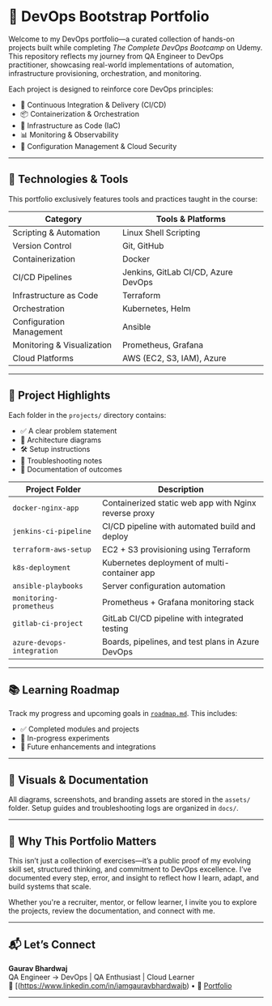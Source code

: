 # 🚀 DevOps Bootstrap Portfolio

Welcome to my DevOps portfolio—a curated collection of hands-on projects built while completing *The Complete DevOps Bootcamp* on Udemy. This repository reflects my journey from QA Engineer to DevOps practitioner, showcasing real-world implementations of automation, infrastructure provisioning, orchestration, and monitoring.

Each project is designed to reinforce core DevOps principles:
- 🔁 Continuous Integration & Delivery (CI/CD)
- 📦 Containerization & Orchestration
- 🧱 Infrastructure as Code (IaC)
- 📊 Monitoring & Observability
- 🔐 Configuration Management & Cloud Security

---

## 🧰 Technologies & Tools

This portfolio exclusively features tools and practices taught in the course:

| Category                  | Tools & Platforms                          |
|---------------------------|--------------------------------------------|
| Scripting & Automation    | Linux Shell Scripting                      |
| Version Control           | Git, GitHub                                |
| Containerization          | Docker                                     |
| CI/CD Pipelines           | Jenkins, GitLab CI/CD, Azure DevOps        |
| Infrastructure as Code    | Terraform                                  |
| Orchestration             | Kubernetes, Helm                           |
| Configuration Management  | Ansible                                    |
| Monitoring & Visualization| Prometheus, Grafana                        |
| Cloud Platforms           | AWS (EC2, S3, IAM), Azure                  |


---

## 📁 Project Highlights

Each folder in the `projects/` directory contains:
- ✅ A clear problem statement
- 🧠 Architecture diagrams
- 🛠️ Setup instructions
- 🐞 Troubleshooting notes
- 📄 Documentation of outcomes

| Project Folder              | Description |
|-----------------------------|-------------|
| `docker-nginx-app`          | Containerized static web app with Nginx reverse proxy |
| `jenkins-ci-pipeline`       | CI/CD pipeline with automated build and deploy |
| `terraform-aws-setup`       | EC2 + S3 provisioning using Terraform |
| `k8s-deployment`            | Kubernetes deployment of multi-container app |
| `ansible-playbooks`         | Server configuration automation |
| `monitoring-prometheus`     | Prometheus + Grafana monitoring stack |
| `gitlab-ci-project`         | GitLab CI/CD pipeline with integrated testing |
| `azure-devops-integration`  | Boards, pipelines, and test plans in Azure DevOps |

---

## 📚 Learning Roadmap

Track my progress and upcoming goals in [`roadmap.md`](roadmap.md). This includes:
- ✅ Completed modules and projects
- 🔄 In-progress experiments
- 🎯 Future enhancements and integrations

---

## 📸 Visuals & Documentation

All diagrams, screenshots, and branding assets are stored in the `assets/` folder. Setup guides and troubleshooting logs are organized in `docs/`.

---

## 🧭 Why This Portfolio Matters

This isn’t just a collection of exercises—it’s a public proof of my evolving skill set, structured thinking, and commitment to DevOps excellence. I’ve documented every step, error, and insight to reflect how I learn, adapt, and build systems that scale.

Whether you're a recruiter, mentor, or fellow learner, I invite you to explore the projects, review the documentation, and connect with me.

---

## 📬 Let’s Connect

**Gaurav Bhardwaj**  
QA Engineer → DevOps | QA Enthusiast | Cloud Learner  
🔗 [(https://www.linkedin.com/in/iamgauravbhardwajb) • 📁 [Portfolio](https://github.com/Gaurabdhwajdev/devops-bootstrap-portfolio)

---
